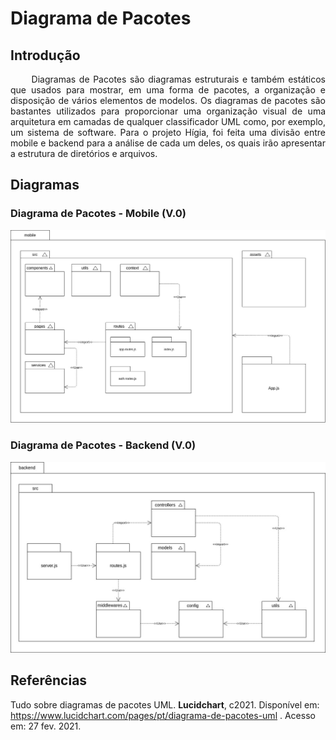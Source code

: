# Diagrama de Pacotes

## Introdução

<p style="text-align: justify;"> &emsp;&emsp;
Diagramas de Pacotes são diagramas estruturais e também estáticos que usados para mostrar, em uma forma de pacotes, a organização e disposição de vários elementos de modelos. Os diagramas de pacotes são bastantes utilizados para proporcionar uma organização visual de uma arquitetura em camadas de qualquer classificador UML como, por exemplo, um sistema de software. Para o projeto Hígia, foi feita uma divisão entre mobile e backend para a análise de cada um deles, os quais irão apresentar a estrutura de diretórios e arquivos.
</p>

## Diagramas

### Diagrama de Pacotes - Mobile (V.0)

![mobile](../assets/images/04-diagramasUML/diagramaPacote/mobile-v0.jpg)

### Diagrama de Pacotes - Backend (V.0)

![backend](../assets/images/04-diagramasUML/diagramaPacote/backend-v0.jpg)

## Referências

Tudo sobre diagramas de pacotes UML. **Lucidchart**, c2021. Disponível em: https://www.lucidchart.com/pages/pt/diagrama-de-pacotes-uml . Acesso em: 27 fev. 2021.